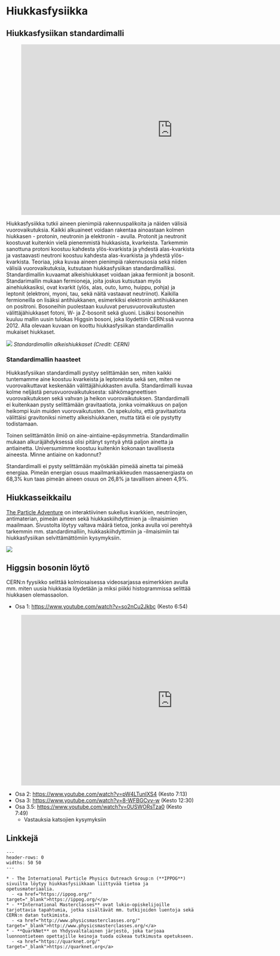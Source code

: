 # Hiukkasfysiikka

## Hiukkasfysiikan standardimalli

<figure class="video_container">
    <iframe width="808" height="454.5" src="https://www.youtube.com/embed/ehHoOYqAT_U" frameborder="0" allow="accelerometer; autoplay; clipboard-write; encrypted-media; gyroscope; picture-in-picture" allowfullscreen></iframe>
</figure>

Hiukkasfysiikka tutkii aineen pienimpiä rakennuspalikoita ja näiden välisiä vuorovaikutuksia.
Kaikki alkuaineet voidaan rakentaa ainoastaan kolmen hiukkasen - protonin, neutronin ja elektronin - avulla.
Protonit ja neutronit koostuvat kuitenkin vielä pienemmistä hiukkasista, kvarkeista.
Tarkemmin sanottuna protoni koostuu kahdesta ylös-kvarkista ja yhdestä alas-kvarkista ja vastaavasti neutroni koostuu kahdesta alas-kvarkista ja yhdestä ylös-kvarkista.
Teoriaa, joka kuvaa aineen pienimpiä rakennusosia sekä niiden välisiä vuorovaikutuksia, kutsutaan hiukkasfysiikan standardimalliksi.
Standardimallin kuvaamat alkeishiukkaset voidaan jakaa fermionit ja bosonit.
Standarimallin mukaan fermioneja, joita joskus kutsutaan myös ainehiukkasiksi, ovat kvarkit (ylös, alas, outo, lumo, huippu, pohja) ja leptonit (elektroni, myoni, tau, sekä näitä vastaavat neutriinot).
Kaikilla fermioneilla on lisäksi antihiukkanen, esimerkiksi elektronin antihiukkanen on positroni.
Bosoneihin puolestaan kuuluvat perusvuorovaikutusten välittäjähiukkaset fotoni, W- ja Z-bosonit sekä gluoni.
Lisäksi bosoneihin kuuluu mallin uusin tulokas Higgsin bosoni, joka löydettiin CERN:ssä vuonna 2012.
Alla olevaan kuvaan on koottu hiukkasfysiikan standardimallin mukaiset hiukkaset.

![](img/standardimalli.png)
*Standardimallin alkeishiukkaset (Credit: CERN)*

### Standardimallin haasteet

Hiukkasfysiikan standardimalli pystyy selittämään sen, miten kaikki tuntemamme aine koostuu kvarkeista ja leptoneista sekä sen, miten ne vuorovaikuttavat keskenään välittäjähiukkasten avulla.
Standardimalli kuvaa kolme neljästä perusvuorovaikutuksesta: sähkömagneettisen vuorovaikutuksen sekä vahvan ja heikon vuorovaikutuksen.
Standardimalli ei kuitenkaan pysty selittämään gravitaatiota, jonka voimakkuus on paljon heikompi kuin muiden vuorovaikutusten.
On spekuloitu, että gravitaatiota välittäisi gravitoniksi nimetty alkeishiukkanen, mutta tätä ei ole pystytty todistamaan.

Toinen selittämätön ilmiö on aine-aintiaine-epäsymmetria.
Standardimallin mukaan alkuräjähdyksessä olisi pitänyt syntyä yhtä paljon ainetta ja antiainetta.
Universumimme koostuu kuitenkin kokonaan tavallisesta aineesta.
Minne antiaine on kadonnut?

Standardimalli ei pysty selittämään myöskään pimeää ainetta tai pimeää energiaa.
Pimeän energian osuus maailmankaikkeuden massaenergiasta on 68,3% kun taas pimeän aineen osuus on 26,8% ja tavallisen aineen 4,9%.

## Hiukkasseikkailu

<a href="https://particleadventure.org/index.html" target="_blank">The Particle Adventure</a> on interaktiivinen sukellus kvarkkien, neutriinojen, antimaterian, pimeän aineen sekä hiukkaskiihdyttimien ja -ilmaisimien maailmaan. Sivustolta löytyy valtava määrä tietoa, jonka avulla voi perehtyä tarkemmin mm. standardimalliin, hiukkaskiihdyttimiin ja -ilmaisimiin tai hiukkasfysiikan selvittämättömiin kysymyksiin.

<a href="https://particleadventure.org/index.html" target="_blank">![](img/particle_adventure.png)</a>

## Higgsin bosonin löytö

CERN:n fyysikko selittää kolmiosaisessa videosarjassa esimerkkien avulla mm. miten uusia hiukkasia löydetään ja miksi piikki histogrammissa selittää hiukkasen olemassaolon.

- Osa 1: <a href="https://www.youtube.com/watch?v=so2nCu2Jkbc" target="_blank">https://www.youtube.com/watch?v=so2nCu2Jkbc</a> (Kesto 6:54)
<figure class="video_container">
    <iframe width="808" height="454.5" src="https://www.youtube.com/embed/so2nCu2Jkbc" frameborder="0" allow="accelerometer; autoplay; clipboard-write; encrypted-media; gyroscope; picture-in-picture" allowfullscreen></iframe>
</figure>

- Osa 2: <a href="https://www.youtube.com/watch?v=pW4LTunlXS4" target="_blank">https://www.youtube.com/watch?v=pW4LTunlXS4</a> (Kesto 7:13)
- Osa 3: <a href="https://www.youtube.com/watch?v=8-WFBGCvv-w" target="_blank">https://www.youtube.com/watch?v=8-WFBGCvv-w</a> (Kesto 12:30)
- Osa 3.5: <a href="https://www.youtube.com/watch?v=0USWORsTza0" target="_blank">https://www.youtube.com/watch?v=0USWORsTza0</a> (Kesto 7:49)
    - Vastauksia katsojien kysymyksiin

## Linkkejä

 ```{list-table}
---
header-rows: 0
widths: 50 50
---

* - The International Particle Physics Outreach Group:n (**IPPOG**) sivuilta löytyy hiukkasfysiikkaan liittyvää tietoa ja opetusmateriaalia.
   - <a href="https://ippog.org/" target="_blank">https://ippog.org/</a>
* - **International Masterclasses** ovat lukio-opiskelijoille tarjottavia tapahtumia, jotka sisältävät mm. tutkijoiden luentoja sekä CERN:n datan tutkimista.
   - <a href="http://www.physicsmasterclasses.org/" target="_blank">http://www.physicsmasterclasses.org/</a>
* - **QuarkNet** on Yhdysvaltalainen järjestö, joka tarjoaa luonnontieteen opettajille keinoja tuoda oikeaa tutkimusta opetukseen.
   - <a href="https://quarknet.org/" target="_blank">https://quarknet.org</a>
```
